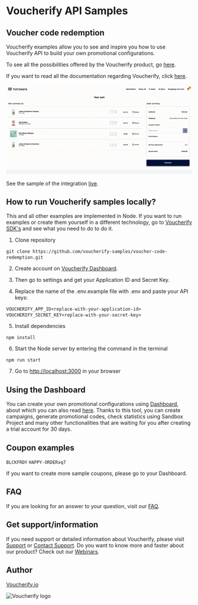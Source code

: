 # Voucherify API Samples
## Voucher code redemption

Voucherify examples allow you to see and inspire you how to use Voucherify API to build your own promotional configurations.

To see all the possibilities offered by the Voucherify product, go [here](https://docs.voucherify.io/docs/redemption).

If you want to read all the documentation regarding Voucherify, click [here](https://docs.voucherify.io/docs).

![](https://github.com/voucherify-samples/voucher-code-redemption/blob/main/voucherify-demo.gif)

See the sample of the integration [live](https://voucher-code-redemption.herokuapp.com/).

## How to run Voucherify samples locally?

This and all other examples are implemented in Node. If you want to run examples or create them yourself in a different technology, go to [Voucherify SDK's](https://docs.voucherify.io/docs/sdks) and see what you need to do to do it.

1. Clone repository

```
git clone https://github.com/voucherify-samples/voucher-code-redemption.git
```
2. Create account on [Voucherify Dashboard](https://app.voucherify.io/#/login).

3. Then go to settings and get your Application ID and Secret Key.

4. Replace the name of the .env.example file with .env and paste your API keys:
```
VOUCHERIFY_APP_ID<replace-with-your-application-id>
VOUCHERIFY_SECRET_KEY<replace-with-your-secret-key>
```
5. Install dependencies
```
npm install
```
6. Start the Node server by entering the command in the terminal
```
npm run start
```
7. Go to [http://localhost:3000](http://localhost:3000/) in your browser


## Using the Dashboard
You can create your own promotional configurations using [Dashboard](https://app.voucherify.io/#/login), about which you can also read [here](https://docs.voucherify.io/docs/quickstart). Thanks to this tool, you can create campaigns, generate promotional codes, check statistics using Sandbox Project and many other functionalities that are waiting for you after creating a trial account for 30 days.

## Coupon examples
``BLCKFRDY`` ``HAPPY-ORDERxq7``

If you want to create more sample coupons, please go to your Dashboard.

## FAQ
If you are looking for an answer to your question, visit our [FAQ](https://support.voucherify.io/category/383-faq).

## Get support/information
If you need support or detailed information about Voucherify, please visit [Support](https://support.voucherify.io/) or [Contact Support](https://www.voucherify.io/contact-support). Do you want to know more and faster about our product? Check out our [Webinars](https://www.voucherify.io/webinars).


## Author
[Voucherify.io](https://www.voucherify.io/)

![Voucherify logo](https://user-images.githubusercontent.com/77458595/165303982-50fa3b0a-35db-49bb-b22f-aa2355683b78.svg)
